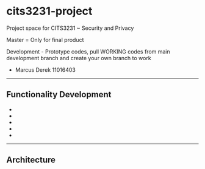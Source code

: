 cits3231-project
================

Project space for CITS3231 ~ Security and Privacy

Master = Only for final product

Development - Prototype codes, pull WORKING codes from main development branch and create your own branch to work

- Marcus Derek 11016403


-----------------------------------------------------
Functionality Development
----------------------------------------------------
-
-
-
-
-

-----------------------------------------------------
Architecture
-----------------------------------------------------